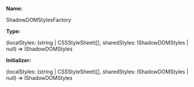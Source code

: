 **Name:**

ShadowDOMStylesFactory

**Type:**

(localStyles: (string | CSSStyleSheet)[], sharedStyles: IShadowDOMStyles | null) => IShadowDOMStyles

**Initializer:**

(localStyles: (string | CSSStyleSheet)[], sharedStyles: IShadowDOMStyles | null) => IShadowDOMStyles

